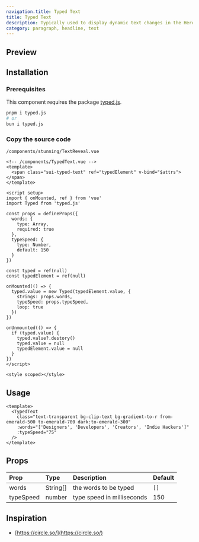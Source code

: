 ```yaml
---
navigation.title: Typed Text
title: Typed Text
description: Typically used to display dynamic text changes in the Hero Section.
category: paragraph, headline, text
---
```


## Preview

<Playground url="/playground/typed-text"></Playground>

## Installation

### Prerequisites

This component requires the package [typed.js](https://github.com/mattboldt/typed.js).

```bash
pnpm i typed.js
# or
bun i typed.js
```

### Copy the source code

`/components/stunning/TextReveal.vue`

<CollapseCodeWrapper>

```vue
<!-- /components/TypedText.vue -->
<template>
  <span class="sui-typed-text" ref="typedElement" v-bind="$attrs"></span>
</template>

<script setup>
import { onMounted, ref } from 'vue'
import Typed from 'typed.js'

const props = defineProps({
  words: {
    type: Array,
    required: true
  },
  typeSpeed: {
    type: Number,
    default: 150
  }
})

const typed = ref(null)
const typedElement = ref(null)

onMounted(() => {
  typed.value = new Typed(typedElement.value, {
    strings: props.words,
    typeSpeed: props.typeSpeed,
    loop: true
  })
})

onUnmounted(() => {
  if (typed.value) {
    typed.value?.destory()
    typed.value = null
    typedElement.value = null
  }
})
</script>

<style scoped></style>
```

</CollapseCodeWrapper>

## Usage

```vue
<template>
  <TypedText
    class="text-transparent bg-clip-text bg-gradient-to-r from-emerald-500 to-emerald-700 dark:to-emerald-300"
    :words="['Designers', 'Developers', 'Creators', 'Indie Hackers']"
    :typeSpeed="75"
  />
</template>
```

## Props

| Prop      | Type     | Description                | Default |
| :-------- | :------- | :------------------------- | :------ |
| words     | String[] | the words to be typed      | `[]`    |
| typeSpeed | number   | type speed in milliseconds | 150     |

## Inspiration

- [https://circle.so/](https://circle.so/)
